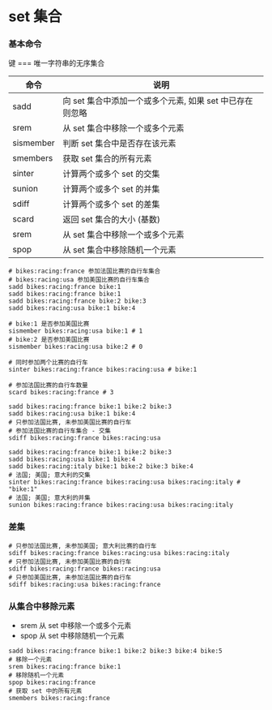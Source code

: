 # set 集合

### 基本命令

键 === 唯一字符串的无序集合

| 命令      | 说明                                                     |
| --------- | -------------------------------------------------------- |
| sadd      | 向 set 集合中添加一个或多个元素, 如果 set 中已存在则忽略 |
| srem      | 从 set 集合中移除一个或多个元素                          |
| sismember | 判断 set 集合中是否存在该元素                            |
| smembers  | 获取 set 集合的所有元素                                  |
| sinter    | 计算两个或多个 set 的交集                                |
| sunion    | 计算两个或多个 set 的并集                                |
| sdiff     | 计算两个或多个 set 的差集                                |
| scard     | 返回 set 集合的大小 (基数)                               |
| srem      | 从 set 集合中移除一个或多个元素                          |
| spop      | 从 set 集合中移除随机一个元素                            |

```shell
# bikes:racing:france 参加法国比赛的自行车集合
# bikes:racing:usa 参加美国比赛的自行车集合
sadd bikes:racing:france bike:1
sadd bikes:racing:france bike:1
sadd bikes:racing:france bike:2 bike:3
sadd bikes:racing:usa bike:1 bike:4
```

```shell
# bike:1 是否参加美国比赛
sismember bikes:racing:usa bike:1 # 1
# bike:2 是否参加美国比赛
sismember bikes:racing:usa bike:2 # 0
```

```shell
# 同时参加两个比赛的自行车
sinter bikes:racing:france bikes:racing:usa # bike:1
```

```shell
# 参加法国比赛的自行车数量
scard bikes:racing:france # 3
```

```shell
sadd bikes:racing:france bike:1 bike:2 bike:3
sadd bikes:racing:usa bike:1 bike:4
# 只参加法国比赛, 未参加美国比赛的自行车
# 参加法国比赛的自行车集合 - 交集
sdiff bikes:racing:france bikes:racing:usa
```

```shell
sadd bikes:racing:france bike:1 bike:2 bike:3
sadd bikes:racing:usa bike:1 bike:4
sadd bikes:racing:italy bike:1 bike:2 bike:3 bike:4
# 法国; 美国; 意大利的交集
sinter bikes:racing:france bikes:racing:usa bikes:racing:italy # "bike:1"
# 法国; 美国; 意大利的并集
sunion bikes:racing:france bikes:racing:usa bikes:racing:italy
```

### 差集

```shell
# 只参加法国比赛, 未参加美国; 意大利比赛的自行车
sdiff bikes:racing:france bikes:racing:usa bikes:racing:italy
# 只参加法国比赛, 未参加美国比赛的自行车
sdiff bikes:racing:france bikes:racing:usa
# 只参加美国比赛, 未参加法国比赛的自行车
sdiff bikes:racing:usa bikes:racing:france
```

### 从集合中移除元素

- srem 从 set 中移除一个或多个元素
- spop 从 set 中移除随机一个元素

```shell
sadd bikes:racing:france bike:1 bike:2 bike:3 bike:4 bike:5
# 移除一个元素
srem bikes:racing:france bike:1
# 移除随机一个元素
spop bikes:racing:france
# 获取 set 中的所有元素
smembers bikes:racing:france
```
